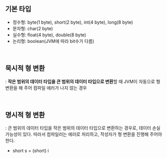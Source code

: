 ## 기본 타입

- 정수형: byte(1 byte), short(2 byte), int(4 byte), long(8 byte)
- 문자형: char(2 byte)
- 실수형: float(4 byte), double(8 byte)
- 논리형: boolean(JVM에 따라 bit수가 다름)

<br>

## 묵시적 형 변환

: **작은 범위의 데이터 타입을 큰 범위의 데이터 타입으로 변환**할 때 JVM이 자동으로 형 변환을 해 주어 컴파일 에러가 나지 않는 경우

<br>

## 명시적 형 변환

: 큰 범위의 데이터 타입을 작은 범위의 데이터 타입으로 변환하는 경우로, 데이터 손실 가능성이 있다. 따라서 컴파일러는 에러로 처리하고, 작성자가 형 변환을 진행해 주어야 한다.

- short s = (short) i